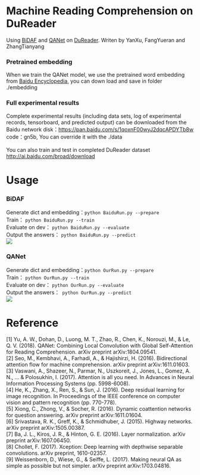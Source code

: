 # Machine Reading Comprehension on DuReader 

Using [BiDAF](https://github.com/allenai/bi-att-flow) and [QANet](https://github.com/NLPLearn/QANet) on [DuReader](https://github.com/baidu/DuReader). Writen by YanXu, FangYueran and ZhangTianyang<br>
### Pretrained embedding
When we train the QANet model, we use the pretrained word embedding from [Baidu Encyclopedia](
https://pan.baidu.com/s/1Rn7LtTH0n7SHyHPfjRHbkg), you can down load and save in folder ./embedding<br>
### Full experimental results
Complete experimental results (including data sets, log of experimental records, tensorboard, and predicted output) can be downloaded from the Baidu network disk：https://pan.baidu.com/s/1qoxnF00wyJ2dqcAPDYTb8w code：gn5b, You can override it with the ./data <br>
<br>
You can also train and test in completed DuReader dataset http://ai.baidu.com/broad/download <br>
# Usage

### BiDAF<br>
Generate dict and embedding：`python BaiduRun.py --prepare`<br>
Train： `python BaiduRun.py --train `<br>
Evaluate on dev： `python BaiduRun.py --evaluate`<br>
Output the answers： `python BaiduRun.py --predict`<br>
![](https://img-blog.csdn.net/20181015145727446?watermark/2/text/aHR0cHM6Ly9ibG9nLmNzZG4ubmV0L3FxXzMyMTEzMTg5/font/5a6L5L2T/fontsize/400/fill/I0JBQkFCMA==/dissolve/70)
### QANet<br>
Generate dict and embedding：`python OurRun.py --prepare`<br>
Train： `python OurRun.py --train `<br>
Evaluate on dev： `python OurRun.py --evaluate`<br>
Output the answers：` python OurRun.py --predict`<br>
![](https://img-blog.csdn.net/20180815201736410?watermark/2/text/aHR0cHM6Ly9ibG9nLmNzZG4ubmV0L3FxXzM0NDk5MTMw/font/5a6L5L2T/fontsize/400/fill/I0JBQkFCMA==/dissolve/70)
# Reference
[1] Yu, A. W., Dohan, D., Luong, M. T., Zhao, R., Chen, K., Norouzi, M., & Le, Q. V. (2018). QANet: Combining Local Convolution with Global Self-Attention for Reading Comprehension. arXiv preprint arXiv:1804.09541.<br>
[2] Seo, M., Kembhavi, A., Farhadi, A., & Hajishirzi, H. (2016). Bidirectional attention flow for machine comprehension. arXiv preprint arXiv:1611.01603.<br>
[3] Vaswani, A., Shazeer, N., Parmar, N., Uszkoreit, J., Jones, L., Gomez, A. N., ... & Polosukhin, I. (2017). Attention is all you need. In Advances in Neural Information Processing Systems (pp. 5998-6008).<br>
[4] He, K., Zhang, X., Ren, S., & Sun, J. (2016). Deep residual learning for image recognition. In Proceedings of the IEEE conference on computer vision and pattern recognition (pp. 770-778).<br>
[5] Xiong, C., Zhong, V., & Socher, R. (2016). Dynamic coattention networks for question answering. arXiv preprint arXiv:1611.01604.<br>
[6] Srivastava, R. K., Greff, K., & Schmidhuber, J. (2015). Highway networks. arXiv preprint arXiv:1505.00387.<br>
[7] Ba, J. L., Kiros, J. R., & Hinton, G. E. (2016). Layer normalization. arXiv preprint arXiv:1607.06450.<br>
[8] Chollet, F. (2017). Xception: Deep learning with depthwise separable convolutions. arXiv preprint, 1610-02357.<br>
[9] Weissenborn, D., Wiese, G., & Seiffe, L. (2017). Making neural QA as simple as possible but not simpler. arXiv preprint arXiv:1703.04816.<br>



